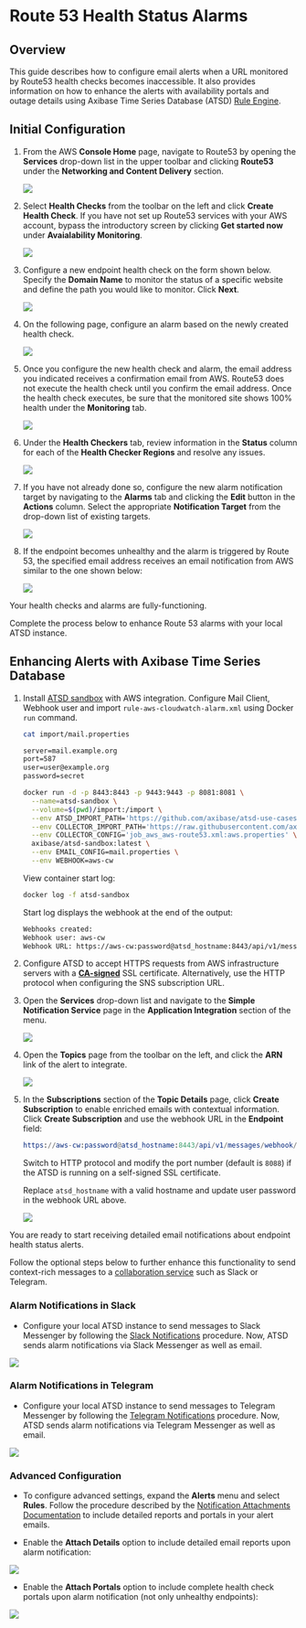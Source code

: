 # Route 53 Health Status Alarms

## Overview

This guide describes how to configure email alerts when a URL monitored by Route53 health checks becomes inaccessible. It also provides information on how to enhance the alerts with availability portals and outage details using Axibase Time Series Database (ATSD) [Rule Engine](https://axibase.com/docs/atsd/rule-engine/).

## Initial Configuration

1. From the AWS **Console Home** page, navigate to Route53 by opening the **Services** drop-down list in the upper toolbar and clicking **Route53** under the **Networking and Content Delivery** section.

    ![](./images/route53-locate.png)

2. Select **Health Checks** from the toolbar on the left and click **Create Health Check**. If you have not set up Route53 services with your AWS account, bypass the introductory screen by clicking **Get started now** under **Avaialability Monitoring**.

    ![](./images/route53-menu.png)

3. Configure a new endpoint health check on the form shown below. Specify the **Domain Name** to monitor the status of a specific website and define the path you would like to monitor. Click **Next**.

    ![](./images/route53-config.png)

4. On the following page, configure an alarm based on the newly created health check.

    ![](./images/route53-alert.png)

5. Once you configure the new health check and alarm, the email address you indicated receives a confirmation email from AWS. Route53 does not execute the health check until you confirm the email address. Once the health check executes, be sure that the monitored site shows 100% health under the **Monitoring** tab.

    ![](./images/route53-githup-api.png)

6. Under the **Health Checkers** tab, review information in the **Status** column for each of the **Health Checker Regions** and resolve any issues.

    ![](./images/route53-region-error.png)

7. If you have not already done so, configure the new alarm notification target by navigating to the **Alarms** tab and clicking the **Edit** button in the **Actions** column. Select the appropriate **Notification Target** from the drop-down list of existing targets.

    ![](./images/route53-alarm.png)

8. If the endpoint becomes unhealthy and the alarm is triggered by Route 53, the specified email address receives an email notification from AWS similar to the one shown below:

    ![](./images/route53-alarm-github.png)

Your health checks and alarms are fully-functioning.

Complete the process below to enhance Route 53 alarms with your local ATSD instance.

## Enhancing Alerts with Axibase Time Series Database

1. Install [ATSD sandbox](../route53-health-checks/README.md) with AWS integration. Configure Mail Client, Webhook user and import `rule-aws-cloudwatch-alarm.xml` using Docker `run` command.

    ```sh
    cat import/mail.properties
    ```

    ```txt
    server=mail.example.org
    port=587
    user=user@example.org
    password=secret
    ```

    ```sh
    docker run -d -p 8443:8443 -p 9443:9443 -p 8081:8081 \
      --name=atsd-sandbox \
      --volume=$(pwd)/import:/import \
      --env ATSD_IMPORT_PATH='https://github.com/axibase/atsd-use-cases/raw/master/integrations/aws/route53-health-checks/resources/aws-route53-xml.zip,https://github.com/axibase/atsd-use-cases/raw/master/integrations/aws/route53-email-notifications/resources/rule-aws-cloudwatch-alarm.xml' \
      --env COLLECTOR_IMPORT_PATH='https://raw.githubusercontent.com/axibase/atsd-use-cases/master/integrations/aws/route53-health-checks/resources/job_aws_aws-route53.xml' \
      --env COLLECTOR_CONFIG='job_aws_aws-route53.xml:aws.properties' \
      axibase/atsd-sandbox:latest \
      --env EMAIL_CONFIG=mail.properties \
      --env WEBHOOK=aws-cw
    ```

    View container start log:

    ```sh
    docker log -f atsd-sandbox
    ```

    Start log displays the webhook at the end of the output:

    ```txt
    Webhooks created:
    Webhook user: aws-cw
    Webhook URL: https://aws-cw:password@atsd_hostname:8443/api/v1/messages/webhook/aws-cw?command.date=Timestamp&json.parse=Message&exclude=Signature;SignatureVersion;SigningCertURL;SignatureVersion;UnsubscribeURL;MessageId;Message.detail.instance-id;Message.time;Message.id;Message.version
    ```

2. Configure ATSD to accept HTTPS requests from AWS infrastructure servers with a [**CA-signed**](https://axibase.com/docs/atsd/administration/ssl-self-signed.html) SSL certificate. Alternatively, use the HTTP protocol when configuring the SNS subscription URL.

3. Open the **Services** drop-down list and navigate to the **Simple Notification Service** page in the **Application Integration** section of the menu.

    ![](./images/app-integration-sns.png)

4. Open the **Topics** page from the toolbar on the left, and click the **ARN** link of the alert to integrate.

    ![](./images/route53-slack-subscription.png)

5. In the **Subscriptions** section of the **Topic Details** page, click **Create Subscription** to enable enriched emails with contextual information. Click **Create Subscription** and use the webhook URL in the **Endpoint** field:

    ```elm
    https://aws-cw:password@atsd_hostname:8443/api/v1/messages/webhook/aws-cw?command.date=Timestamp&json.parse=Message&exclude=Signature;SignatureVersion;SigningCertURL;SignatureVersion;UnsubscribeURL;MessageId;Message.detail.instance-id;Message.time;Message.id;Message.version
    ```

    Switch to HTTP protocol and modify the port number (default is `8088`) if the ATSD is running on a self-signed SSL certificate.

    Replace `atsd_hostname` with a valid hostname and update user password in the webhook URL above.

    ![](./images/route53-slack.png)

You are ready to start receiving detailed email notifications about endpoint health status alerts.

Follow the optional steps below to further enhance this functionality to send context-rich messages to a [collaboration service](https://axibase.com/docs/atsd/rule-engine/notifications/) such as Slack or Telegram.

### Alarm Notifications in Slack

* Configure your local ATSD instance to send messages to Slack Messenger by following the [Slack Notifications](https://axibase.com/docs/atsd/rule-engine/notifications/slack.html) procedure. Now, ATSD sends alarm notifications via Slack Messenger as well as email.

![](./images/route53-alert-slack.png)

### Alarm Notifications in Telegram

* Configure your local ATSD instance to send messages to Telegram Messenger by following the [Telegram Notifications](https://axibase.com/docs/atsd/rule-engine/notifications/telegram.html) procedure. Now, ATSD sends alarm notifications via Telegram Messenger as well as email.

![](./images/route53-tg-alert.png)

### Advanced Configuration

* To configure advanced settings, expand the **Alerts** menu and select **Rules**. Follow the procedure described by the [Notification Attachments Documentation](https://axibase.com/docs/atsd/rule-engine/notifications/#attachments) to include detailed reports and portals in your alert emails.

* Enable the **Attach Details** option to include detailed email reports upon alarm notification:

![](./images/route53-alarm-email-detail.png)

* Enable the **Attach Portals** option to include complete health check portals upon alarm notification (not only unhealthy endpoints):

![](./images/route53-alarm-email-portal.png)
